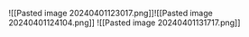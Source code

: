 ![[Pasted image 20240401123017.png]]![[Pasted image 20240401124104.png]]
![[Pasted image 20240401131717.png]]